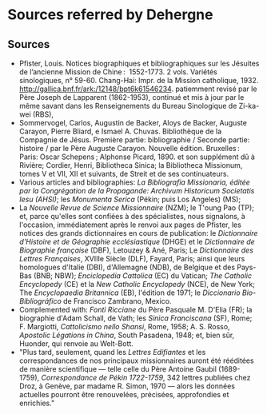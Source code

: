 # Sources referred by Dehergne #

## Sources ##
* Pfister, Louis. Notices biographiques et bibliographiques sur les Jésuites de l’ancienne Mission de Chine :  1552-1773. 2 vols. Variétés sinologiques, n° 59-60. Chang-Hai: Impr. de la Mission catholique, 1932. http://gallica.bnf.fr/ark:/12148/bpt6k61546234. patiemment revisé par le Père Joseph de Lapparent (1862-1953), continué et mis à jour par le même savant dans les Renseignements du Bureau Sinologique de Zi-ka-wei (RBS), 
* Sommervogel, Carlos, Augustin de Backer, Aloys de Backer, Auguste Carayon, Pierre Bliard, e Ismael A. Chuvas. Bibliothèque de la Compagnie de Jésus. Première partie: bibliographie / Seconde partie: histoire / par le Père Auguste Carayon. Nouvelle édition. Bruxelles : Paris: Oscar Schepens ; Alphonse Picard, 1890. et son supplément dû à Rivière; Cordier, Henri, Bibliotheca Sinica; la Bibliotheca Missionum, tomes V et VII, XII et suivants, de Streit et de ses continuateurs.
* Various articles and bibliographies: _La Bibliografia Missionaria, éditée par la Congrégation de la Propagande: Archivum Historicum Societatis Iesu (AHSI)_; les _Monumenta Serica_ (Pékin; puis Los Angeles) (MS);
* La _Nouvelle Revue de Science Missionnaire_ (NZM); le T'oung Pao (TP); et, parce qu'elles sont confiées à des spécialistes, nous signalons, à l'occasion, immédiatement après le renvoi aux pages de Pfister, les notices des grands dictionnaires en cours de publication: le _Dictionnaire d'Histoire et de Géographie ecclésiastique_ (DHGE) et le _Dictionnaire de Biographie française_ (DBF), Letouzey & Ané, Paris; Le _Dictionnaire des Lettres Françaises_, XVIIIe Siècle (DLF), Fayard, Paris; ainsi que leurs homologues d'Italie (DBI), d'Allemagne (NDB), de Belgique et des Pays- Bas (BNB; NBW); _Enciclopedia Cattolica_ (EC) du Vatican; _The Catholic Encyclopedy_ (CE) et la _New Catholic Encyclopedy_ (NCE), de New York; The _Encyclopaedia Britannica_ (EB), l'édition de 1971; le _Diccionario Bio-Bibliográfico_ de Francisco Zambrano, Mexico.
* Complemented with: _Fonti Ricciane_ du Père Pasquale M. D'Elia (FR); la biographie d'Adam Schall, de Vath; les _Sinica Franciscana_ (SF), Rome; F. Margiotti, _Cattolicismo nello Shansi_, Rome, 1958; A. S. Rosso, _Apostolic Légations in China_, South Pasadena, 1948; et, bien sûr, Huonder, qui renvoie au Welt-Bott.
* "Plus tard, seulement, quand les _Lettres Edifiantes_ et les correspondances de nos principaux missionnaires auront été rééditées de manière scientifique — telle celle du Père Antoine Gaubil (1689-1759), _Correspondance de Pékin 1722-1759_, 342 lettres publiées chez Droz, à Genève, par madame R. Simon, 1970 — alors les données actuelles pourront être renouvelées, précisées, approfondies et enrichies."